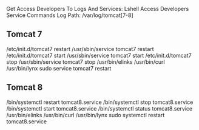 Get Access Developers To Logs And Services: Lshell Access
Developers Service Commands
Log Path: /var/log/tomcat[7-8]
## Tomcat 7
 /etc/init.d/tomcat7 restart
 /usr/sbin/service tomcat7 restart
 /etc/init.d/tomcat7 start
 /usr/sbin/service tomcat7 start
 /etc/init.d/tomcat7 stop
 /usr/sbin/service tomcat7 stop
 /usr/bin/elinks
 /usr/bin/curl
 /usr/bin/lynx
 sudo service tomcat7 restart
 
## Tomcat 8
/bin/systemctl restart tomcat8.service
/bin/systemctl stop tomcat8.service
/bin/systemctl start tomcat8.service
/bin/systemctl status tomcat8.service
/usr/bin/elinks
/usr/bin/curl
/usr/bin/lynx
sudo systemctl restart tomcat8.service
